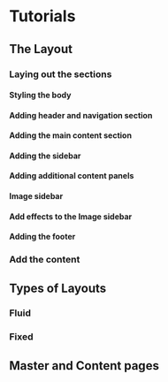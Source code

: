 # Tutorials

## The Layout

### Laying out the sections
#### Styling the body
#### Adding header and navigation section
#### Adding the main content section
#### Adding the sidebar
#### Adding additional content panels
#### Image sidebar
#### Add effects to the Image sidebar
#### Adding the footer

### Add the content



## Types of Layouts

### Fluid

### Fixed



## Master and Content pages